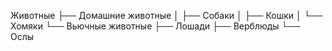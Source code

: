 Животные
├── Домашние животные
│   ├── Собаки
│   ├── Кошки
│   └── Хомяки
└── Вьючные животные
    ├── Лошади
    ├── Верблюды
    └── Ослы
